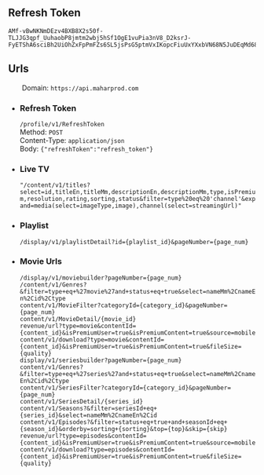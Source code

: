 ## Refresh Token

```
AMf-vBwNKNmDEzv4BXB8X2s50f-TLJJG3qpf_UuhaobP8jmtm2wbj5hSf1OgE1vuPia3nV8_D2ksrJ-FyETShA6sciBh2UiOhZxFpPmFZs6SL5jsPsG5ptmVxIKopcFiuUxYXxbVN68N5JuDEqMd68HZH8UY_rtWIvofEq0y4v5eP7GEzVXil0Y
```

## Urls

&emsp;&emsp;Domain: `https://api.maharprod.com`

- ### Refresh Token
    `/profile/v1/RefreshToken`  
    Method: `POST`  
    Content-Type: `application/json`  
    Body: `{"refreshToken":"refresh_token"}`

- ### Live TV
    `"/content/v1/titles?select=id,titleEn,titleMm,descriptionEn,descriptionMm,type,isPremium,resolution,rating,sorting,status&filter=type%20eq%20'channel'&expand=media(select=imageType,image),channel(select=streamingUrl)"`

- ### Playlist
    `/display/v1/playlistDetail?id={playlist_id}&pageNumber={page_num}`

- ### Movie Urls
    `/display/v1/moviebuilder?pageNumber={page_num}`  
    `/content/v1/Genres?&filter=type+eq+%27movie%27and+status+eq+true&select=nameMm%2CnameEn%2Cid%2Ctype`  
    `content/v1/MovieFilter?categoryId={category_id}&pageNumber={page_num}`  
    `content/v1/MovieDetail/{movie_id}`  
    `revenue/url?type=movie&contentId={content_id}&isPremiumUser=true&isPremiumContent=true&source=mobile`  
    `content/v1/download?type=movie&contentId={content_id}&isPremiumUser=true&isPremiumContent=true&fileSize={quality}`  
    `display/v1/seriesbuilder?pageNumber={page_num}`  
    `content/v1/Genres?&filter=type+eq+%27series%27and+status+eq+true&select=nameMm%2CnameEn%2Cid%2Ctype`  
    `content/v1/SeriesFilter?categoryId={category_id}&pageNumber={page_num}`  
    `content/v1/SeriesDetail/{series_id}`  
    `content/v1/Seasons?&filter=seriesId+eq+{series_id}&select=nameMm%2CnameEn%2Cid`  
    `content/v1/Episodes?&filter=status+eq+true+and+seasonId+eq+{season_id}&orderby=sorting+{sorting}&top={top}&skip={skip}`  
    `revenue/url?type=episodes&contentId={content_id}&isPremiumUser=true&isPremiumContent=true&source=mobile`  
    `content/v1/download?type=episodes&contentId={content_id}&isPremiumUser=true&isPremiumContent=true&fileSize={quality}`

